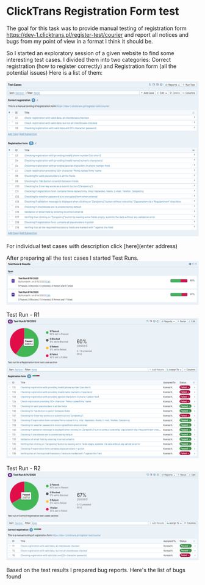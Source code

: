 # ClickTrans Registration Form test

The goal for this task was to provide manual testing of registration form https://dev-1.clicktrans.pl/register-test/courier and report all notices and bugs from my point of view in a format I think it should be.

So I started an exploratory session of a given website to find some interesting test cases. I divided them into two categories: Correct registration (how to register correctly) and Registration form (all the potential issues) Here is a list of them:

![](https://github.com/kkowalRepository/kkowal_portfolio/blob/master/Manual%20Testing/ClickTrans%20mockup%20registration%20form%20test/png/TClist.png)

For individual test cases with description click [here](enter address)

After preparing all the test cases I started Test Runs.
![](https://github.com/kkowalRepository/kkowal_portfolio/blob/master/Manual%20Testing/ClickTrans%20mockup%20registration%20form%20test/png/TRlist.png)

Test Run - R1
![](https://github.com/kkowalRepository/kkowal_portfolio/blob/master/Manual%20Testing/ClickTrans%20mockup%20registration%20form%20test/png/R1.png)


Test Run - R2
![](https://github.com/kkowalRepository/kkowal_portfolio/blob/master/Manual%20Testing/ClickTrans%20mockup%20registration%20form%20test/png/R2.png)

Based on the test results I prepared bug reports. Here's the list of bugs found


